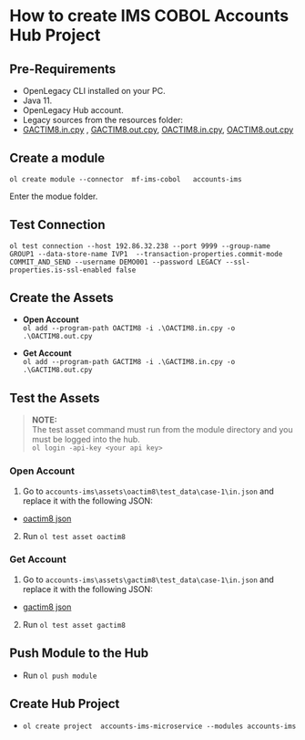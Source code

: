 # How to create IMS COBOL Accounts Hub Project 

## Pre-Requirements
- OpenLegacy CLI installed on your PC. 
- Java 11. 
- OpenLegacy Hub account. 
- Legacy sources from the resources folder:  
- [GACTIM8.in.cpy](./resources/GACTIM8.in.cpy) , [GACTIM8.out.cpy](./resources/GACTIM8.out.cpy), [OACTIM8.in.cpy](./resources/OACTIM8.in.cpy), [OACTIM8.out.cpy](./resources/OACTIM8.out.cpy)

## Create a module

`ol create module --connector  mf-ims-cobol   accounts-ims`

Enter the modue folder. 

## Test Connection

`ol test connection --host 192.86.32.238 --port 9999 --group-name GROUP1 --data-store-name IVP1  --transaction-properties.commit-mode COMMIT_AND_SEND --username DEMO001 --password LEGACY --ssl-properties.is-ssl-enabled false`

## Create the Assets

- **Open Account**  
      `ol add --program-path OACTIM8 -i .\OACTIM8.in.cpy -o .\OACTIM8.out.cpy`

- **Get Account**  
    `ol add --program-path GACTIM8 -i .\GACTIM8.in.cpy -o .\GACTIM8.out.cpy`
 
  
          
 ## Test the Assets
 > **NOTE:**  
> The test asset command must run from the module directory and you must be logged into the hub.  
> `ol login -api-key <your api key>`

### Open Account 
1. Go to  `accounts-ims\assets\oactim8\test_data\case-1\in.json` and replace it with the following JSON:

- [oactim8 json](https://github.com/openlegacy/openlegacy-public-hub-demos/blob/master/mainframe-ims/banking/resources/test-json/oactim8.json) 

2. Run `ol test asset oactim8`

### Get Account 
1. Go to `accounts-ims\assets\gactim8\test_data\case-1\in.json` and replace it with the following JSON:

- [gactim8 json](https://github.com/openlegacy/openlegacy-public-hub-demos/blob/master/mainframe-ims/banking/resources/test-json/gactim8.json) 


2. Run `ol test asset gactim8`

## Push Module to the Hub
- Run `ol push module`

## Create Hub Project

- `ol create project  accounts-ims-microservice --modules accounts-ims`